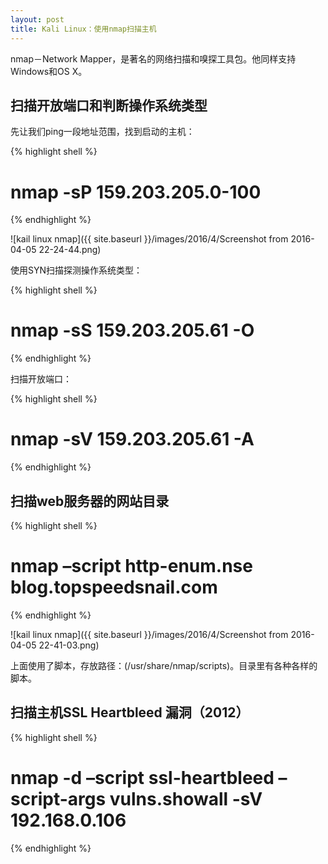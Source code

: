 ```yaml
---
layout: post
title: Kali Linux：使用nmap扫描主机
---
```


nmap－Network Mapper，是著名的网络扫描和嗅探工具包。他同样支持Windows和OS X。

## 扫描开放端口和判断操作系统类型

先让我们ping一段地址范围，找到启动的主机：

{% highlight shell %}
# nmap -sP 159.203.205.0-100
{% endhighlight %}

![kail linux nmap]({{ site.baseurl }}/images/2016/4/Screenshot from 2016-04-05 22-24-44.png)

使用SYN扫描探测操作系统类型：

{% highlight shell %}
# nmap -sS 159.203.205.61 -O
{% endhighlight %}

扫描开放端口：

{% highlight shell %}
# nmap -sV 159.203.205.61 -A
{% endhighlight %}

## 扫描web服务器的网站目录

{% highlight shell %}
# nmap –script http-enum.nse blog.topspeedsnail.com
{% endhighlight %}

![kail linux nmap]({{ site.baseurl }}/images/2016/4/Screenshot from 2016-04-05 22-41-03.png)

上面使用了脚本，存放路径：(/usr/share/nmap/scripts)。目录里有各种各样的脚本。

## 扫描主机SSL Heartbleed 漏洞（2012）

{% highlight shell %}
# nmap -d –script ssl-heartbleed –script-args vulns.showall -sV 192.168.0.106
{% endhighlight %}